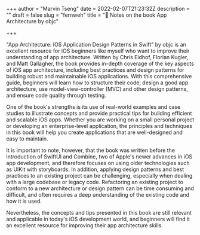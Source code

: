 +++
author = "Marvin Tseng"
date = 2022-02-07T21:23:32Z
description = ""
draft = false
slug = "fernweh"
title = "📕 Notes on the book App Architecture by objc"

+++

"App Architecture: IOS Application Design Patterns in Swift" by objc is an excellent resource for iOS beginners like myself who want to improve their understanding of app architecture. Written by Chris Eidhof, Florian Kugler, and Matt Gallagher, the book provides in-depth coverage of the key aspects of iOS app architecture, including best practices and design patterns for building robust and maintainable iOS applications. With this comprehensive guide, beginners will learn how to structure their code, design a good app architecture, use model-view-controller (MVC) and other design patterns, and ensure code quality through testing.

One of the book's strengths is its use of real-world examples and case studies to illustrate concepts and provide practical tips for building efficient and scalable iOS apps. Whether you are working on a small personal project or developing an enterprise-level application, the principles and techniques in this book will help you create applications that are well-designed and easy to maintain.

It is important to note, however, that the book was written before the introduction of SwiftUI and Combine, two of Apple's newer advances in iOS app development, and therefore focuses on using older technologies such as UIKit with storyboards. In addition, applying design patterns and best practices to an existing project can be challenging, especially when dealing with a large codebase or legacy code. Refactoring an existing project to conform to a new architecture or design pattern can be time consuming and difficult, and often requires a deep understanding of the existing code and how it is used.

Nevertheless, the concepts and tips presented in this book are still relevant and applicable in today's iOS development world, and beginners will find it an excellent resource for improving their app architecture skills.